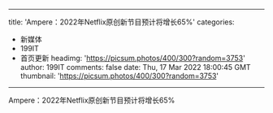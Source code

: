 
---
title: 'Ampere：2022年Netflix原创新节目预计将增长65%'
categories: 
 - 新媒体
 - 199IT
 - 首页更新
headimg: 'https://picsum.photos/400/300?random=3753'
author: 199IT
comments: false
date: Thu, 17 Mar 2022 18:00:45 GMT
thumbnail: 'https://picsum.photos/400/300?random=3753'
---

<div>   
Ampere：2022年Netflix原创新节目预计将增长65%  
</div>
            